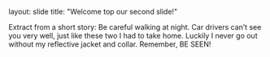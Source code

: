layout: slide
title: "Welcome top our second slide!"

Extract from a short story:
Be careful walking at night.
Car drivers can’t see you very well, just like these two I had to take home. Luckily I 
never go out without my reflective jacket and collar. Remember, BE SEEN!

